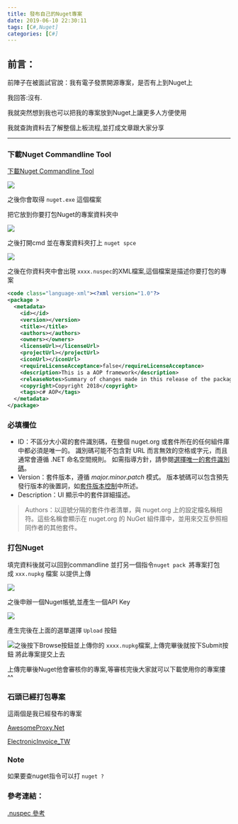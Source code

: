 ```yaml
---
title: 發布自己的Nuget專案
date: 2019-06-10 22:30:11
tags: [C#,Nuget]
categories: [C#]
---
```


## 前言：

前陣子在被面試官說：我有電子發票開源專案，是否有上到Nuget上

我回答:沒有.

我就突然想到我也可以把我的專案放到Nuget上讓更多人方便使用

我就查詢資料去了解整個上板流程,並打成文章跟大家分享

-----

### 下載Nuget Commandline Tool

[下載Nuget Commandline Tool](https://www.nuget.org/downloads)

![](https://dotblogsfile.blob.core.windows.net/user/九桃/a236f1fa-ad61-4d1e-a547-873093f89865/1543152784_97518.png)

之後你會取得 `nuget.exe` 這個檔案

把它放到你要打包Nuget的專案資料夾中

![](https://dotblogsfile.blob.core.windows.net/user/九桃/a236f1fa-ad61-4d1e-a547-873093f89865/1543152541_67261.png)

之後打開cmd 並在專案資料夾打上 `nuget spce`

![](https://dotblogsfile.blob.core.windows.net/user/九桃/a236f1fa-ad61-4d1e-a547-873093f89865/1543152985_63932.png)

之後在你資料夾中會出現 `xxxx.nuspec`的XML檔案,這個檔案是描述你要打包的專案

```xml
<code class="language-xml"><?xml version="1.0"?>
<package >
  <metadata>
    <id></id>
    <version></version>
    <title></title>
    <authors></authors>
    <owners></owners>
    <licenseUrl></licenseUrl>
    <projectUrl></projectUrl>
    <iconUrl></iconUrl>
    <requireLicenseAcceptance>false</requireLicenseAcceptance>
    <description>This is a AOP framework</description>
    <releaseNotes>Summary of changes made in this release of the package.</releaseNotes>
    <copyright>Copyright 2018</copyright>
    <tags>c# AOP</tags>
  </metadata>
</package>
```

### 必填欄位 

*   ID：不區分大小寫的套件識別碼，在整個 nuget.org 或套件所在的任何組件庫中都必須是唯一的。 識別碼可能不包含對 URL 而言無效的空格或字元，而且通常會遵循 .NET 命名空間規則。 如需指導方針，請參閱[選擇唯一的套件識別碼](https://docs.microsoft.com/zh-tw/nuget/create-packages/creating-a-package#choosing-a-unique-package-identifier-and-setting-the-version-number)。
*   Version：套件版本，遵循 *major.minor.patch* 模式。 版本號碼可以包含預先發行版本的後置詞，如[套件版本控制](https://docs.microsoft.com/zh-tw/nuget/reference/package-versioning#pre-release-versions)中所述。
*   Description：UI 顯示中的套件詳細描述。

> Authors：以逗號分隔的套件作者清單，與 nuget.org 上的設定檔名稱相符。這些名稱會顯示在 nuget.org 的 NuGet 組件庫中，並用來交互參照相同作者的其他套件。

### 打包Nuget

填完資料後就可以回到commandline 並打另一個指令`nuget pack `將專案打包成 `xxx.nupkg` 檔案 以提供上傳

![](https://dotblogsfile.blob.core.windows.net/user/九桃/a236f1fa-ad61-4d1e-a547-873093f89865/1543153426_68079.png)

之後申辦一個Nuget帳號,並產生一個API Key

![](https://dotblogsfile.blob.core.windows.net/user/九桃/a236f1fa-ad61-4d1e-a547-873093f89865/1543153601_8669.png)

產生完後在上面的選單選擇 `Upload` 按鈕

![](https://dotblogsfile.blob.core.windows.net/user/九桃/a236f1fa-ad61-4d1e-a547-873093f89865/1543153522_96047.png)之後按下Browse按鈕並上傳你的 `xxxx.nupkg`檔案,上傳完畢後就按下Submit按鈕 將此專案提交上去

上傳完畢後Nuget他會審核你的專案,等審核完後大家就可以下載使用你的專案摟^^

### 石頭已經打包專案

這兩個是我已經發布的專案

[AwesomeProxy.Net](https://www.nuget.org/packages/AwesomeProxy.Net/)

[ElectronicInvoice_TW](https://www.nuget.org/packages/ElectronicInvoice_TW/)

### Note

如果要查nuget指令可以打 `nuget ?`

### 參考連結：

[.nuspec 參考](https://docs.microsoft.com/zh-tw/nuget/reference/nuspec)

